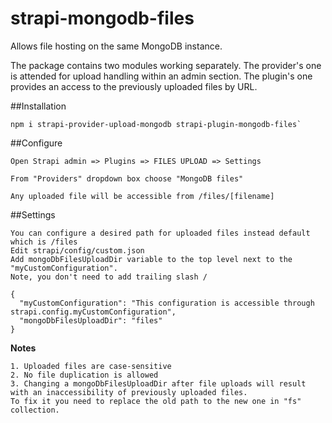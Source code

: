 # strapi-mongodb-files
Allows file hosting on the same MongoDB instance.

The package contains two modules working separately.
The provider's one is attended for upload handling within an admin section.
The plugin's one provides an access to the previously uploaded files by URL.

##Installation

```   
npm i strapi-provider-upload-mongodb strapi-plugin-mongodb-files`   
```

##Configure
```
Open Strapi admin => Plugins => FILES UPLOAD => Settings

From "Providers" dropdown box choose "MongoDB files"

Any uploaded file will be accessible from /files/[filename]
```

##Settings

```
You can configure a desired path for uploaded files instead default which is /files
Edit strapi/config/custom.json
Add mongoDbFilesUploadDir variable to the top level next to the "myCustomConfiguration".
Note, you don't need to add trailing slash /

{
  "myCustomConfiguration": "This configuration is accessible through strapi.config.myCustomConfiguration",
  "mongoDbFilesUploadDir": "files"
}
```

**Notes**
```
1. Uploaded files are case-sensitive
2. No file duplication is allowed
3. Changing a mongoDbFilesUploadDir after file uploads will result with an inaccessibility of previously uploaded files.
To fix it you need to replace the old path to the new one in "fs" collection.
```
